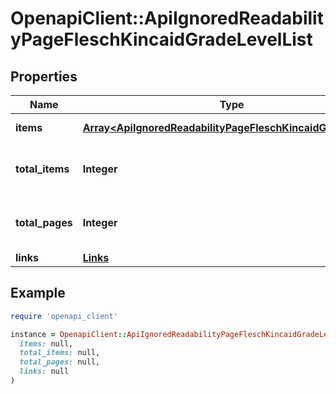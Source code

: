 # OpenapiClient::ApiIgnoredReadabilityPageFleschKincaidGradeLevelList

## Properties

| Name | Type | Description | Notes |
| ---- | ---- | ----------- | ----- |
| **items** | [**Array&lt;ApiIgnoredReadabilityPageFleschKincaidGradeLevel&gt;**](ApiIgnoredReadabilityPageFleschKincaidGradeLevel.md) | Set of items. |  |
| **total_items** | **Integer** | Total number of items in result set. |  |
| **total_pages** | **Integer** | Total number of pages in result set. |  |
| **links** | [**Links**](Links.md) |  | [optional] |

## Example

```ruby
require 'openapi_client'

instance = OpenapiClient::ApiIgnoredReadabilityPageFleschKincaidGradeLevelList.new(
  items: null,
  total_items: null,
  total_pages: null,
  links: null
)
```


